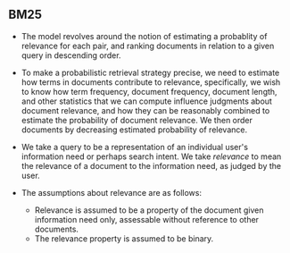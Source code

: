 ## BM25

* The model revolves around the notion of estimating a probablity of relevance for each pair, and ranking documents in relation to a given query in descending order.

* To make a probabilistic retrieval strategy precise, we need to estimate how terms in documents contribute to relevance, specifically, we wish to know how term frequency, document frequency, document length, and other statistics that we can compute influence judgments about document relevance, and how they can be reasonably combined to estimate the probability of document relevance. We then order documents by decreasing estimated probability of relevance.

* We take a query to be a representation of an individual user's information need or perhaps search intent. We take _relevance_ to mean the relevance of a document to the information need, as judged by the user.

* The assumptions about relevance are as follows:
  * Relevance is assumed to be a property of the document given information need only, assessable without reference to other documents.
  * The relevance property is assumed to be binary.